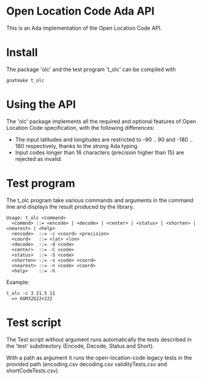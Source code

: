 # Open Location Code Ada API
This is an Ada implementation of the Open Location Code API.

# Install

The package 'olc' and the test program 't_olc' can be compiled with

```
gnatmake t_olc
```

# Using the API

The 'olc' package implements all the required and optional features of Open
Location Code specification, with the following differences:
* The input latitudes and longitudes are restricted to -90 .. 90 and -180 .. 180
respectively, thanks to the strong Ada typing.
* Input codes longer than 16 characters (precision higher than 15) are rejected
as invalid.

# Test program

The t_olc program take various commands and arguments in the command line and
displays the result produced by the library.

```
Usage: t_olc <command>
  <commnd> ::= <encode> | <decode> | <center> | <status> | <shorten> | <nearest> | <help>
  <encode>  ::= -c <coord> <precision>
  <coord>   ::= <lat> <lon>
  <decode>  ::= -d <code>
  <center>  ::= -C <code>
  <status>  ::= -S <code>
  <shorten> ::= -s <code> <coord>
  <nearest> ::= -n <code> <coord>
  <help>    ::= -h
```

Example:
```
t_olc -c 3 21.5 11
  => 6GM32G22+222
```

# Test script

The Test script without argument runs automatically the tests described in the
'test' subdirectory (Encode, Decode, Status and Short).

With a path as argument it runs the open-location-code legacy
tests in the provided path (encoding.csv decoding.csv validityTests.csv and
shortCodeTests.csv).

